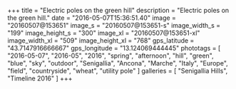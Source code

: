 +++
title = "Electric poles on the green hill"
description = "Electric poles on the green hill."
date = "2016-05-07T15:36:51.40"
image = "20160507@153651"
image_s = "20160507@153651-s"
image_width_s = "199"
image_height_s = "300"
image_xl = "20160507@153651-xl"
image_width_xl = "509"
image_height_xl = "768"
gps_latitude = "43.7147916666667"
gps_longitude = "13.124069444445"
phototags = [ "2016-05-07", "2016-05", "2016", "spring", "afternoon", "hill", "green", "blue", "sky", "outdoor", "Senigallia", "Ancona", "Marche", "Italy", "Europe", "field", "countryside", "wheat", "utility pole" ]
galleries = [ "Senigallia Hills", "Timeline 2016" ]
+++

